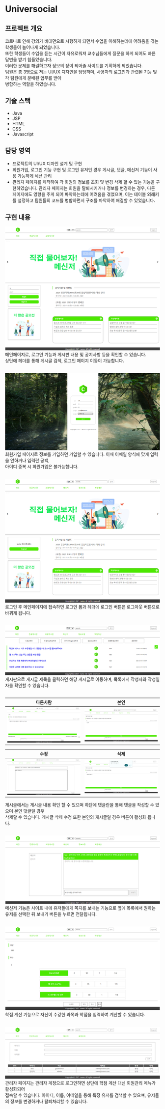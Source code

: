 # Universocial

## 프로젝트 개요
코로나로 인해 강의가 비대면으로 시행하게 되면서 수업을 이해하는데에 어려움을 겪는 학생들이 늘어나게 되었습니다.<br/>
또한 학생들이 수업을 듣는 시간이 자유로워져 교수님들에게 질문을 하게 되어도 빠른 답변을 받기 힘들었습니다.<br/>
이러한 문제를 해결하고자 정보의 장이 되어줄 사이트를 기획하게 되었습니다.<br/>
팀원은 총 3명으로 저는 UI/UX 디자인을 담당하며, 사용자의 로그인과 관련된 기능 및 각 팀원에게 분배된 업무를 받아<br/>
병합하는 역할을 하였습니다.

## 기술 스택
* Java
* JSP
* HTML
* CSS
* Javascript

## 담당 영역
- 프로젝트의 UI/UX 디자인 설계 및 구현
- 회원가입, 로그인 기능 구현 및 로그인 유저인 경우 게시글, 댓글, 메신저 기능이 사용 가능하게 세션 관리
- 관리자 페이지를 제작하여 각 회원의 정보를 조회 및 변경 삭제 할 수 있는 기능을 구현하였습니다.
관리자 페이지는 회원을 탈퇴시키거나 정보를 변경하는 경우, 다른 페이지에도 영향을 주게 되어 파악하는데에 어려움을 겪었으며,
이는 테이블 외래키를 설정하고 팀원들의 코드를 병합하면서 구조를 파악하여 해결할 수 있었습니다.<br/>

## 구현 내용
![](introduce/main_before.png)<br/>
메인페이지로, 로그인 기능과 게시판 내용 및 공지사항 등을 확인할 수 있습니다. <br/>
상단에 헤더를 통해 게시글 검색, 로그인 페이지 이동이 가능합니다.<br/><br/>

![](introduce/sign.png)<br/>
회원가입 페이지로 정보를 기입하면 가입할 수 있습니다. 이때 이메일 양식에 맞게 입력을 안하거나 입력란 공백,<br/>
아이디 중복 시 회원가입은 불가능합니다.<br/><br/>

![](introduce/main_after.png)<br/>
로그인 후 메인페이지에 접속하면 로그인 폼과 헤더에 로그인 버튼은 로그아웃 버튼으로 바뀌게 됩니다.<br/><br/>

![](introduce/board.png)<br/>
게시판으로 게시글 제목을 클릭하면 해당 게시글로 이동하며, 목록에서 작성자와 작성일자를 확인할 수 있습니다.<br/><br/>

|다른사람|본인|
|---|---|
![](introduce/board_detail.png)|![](introduce/board_detail_self.PNG)<br/>

|수정|삭제|
|---|---|
![](introduce/board_detail_update.PNG)|![](introduce/board_detail_delete.PNG)<br/>

게시글에서는 게시글 내용 확인 할 수 있으며 하단에 댓글란을 통해 댓글을 작성할 수 있으며 본인 댓글일 경우<br/>
삭제할 수 있습니다. 게시글 삭제 수정 또한 본인의 게시글일 경우 버튼이 활성화 됩니다.<br/><br/>

![](introduce/message.png)<br/>
메신저 기능은 사이트 내에 유저들에게 쪽지를 보내는 기능으로 옆에 목록에서 원하는 유저를 선택한 뒤 보내기 버튼을 누르면 전달됩니다.<br/><br/>

![](introduce/calculator.PNG)<br/>
학점 계산 기능으로 자신이 수강한 과목과 학점을 입력하여 계산할 수 있습니다.<br/><br/>

![](introduce/admin.png)<br/>
관리자 페이지는 관리자 계정으로 로그인하면 상단에 학점 계산 대신 회원관리 메뉴가 활성화되어<br/>
접속할 수 있습니다. 아이디, 이름, 이메일을 통해 특정 유저를 검색할 수 있으며, 유저들의 정보를 변경하거나 탈퇴처리할 수 있습니다.<br/>
